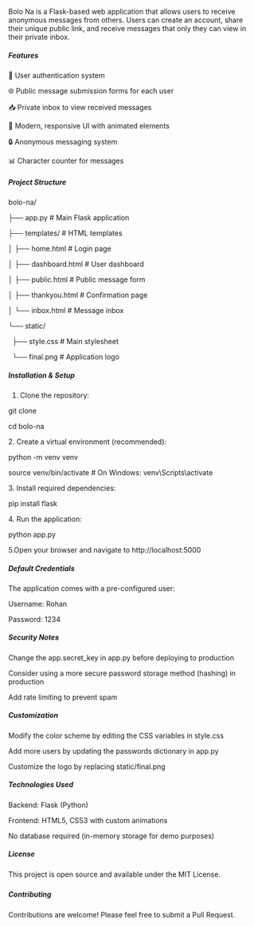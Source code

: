 Bolo Na is a Flask-based web application that allows users to receive anonymous messages from others. Users can create an account, share their unique public link, and receive messages that only they can view in their private inbox.



##### **Features**

🔐 User authentication system



🌐 Public message submission forms for each user



📥 Private inbox to view received messages



🎨 Modern, responsive UI with animated elements



🔒 Anonymous messaging system



📊 Character counter for messages



##### **Project Structure**

bolo-na/

├── app.py                 # Main Flask application

├── templates/             # HTML templates

│   ├── home.html         # Login page

│   ├── dashboard.html    # User dashboard

│   ├── public.html       # Public message form

│   ├── thankyou.html     # Confirmation page

│   └── inbox.html        # Message inbox

└── static/

&nbsp;   ├── style.css         # Main stylesheet

&nbsp;   └── final.png         # Application logo



##### **Installation \& Setup**

1. Clone the repository:

git clone <your-repository-url>

cd bolo-na



2\. Create a virtual environment (recommended):

python -m venv venv

source venv/bin/activate  # On Windows: venv\\Scripts\\activate



3\. Install required dependencies:

pip install flask



4\. Run the application:

python app.py



5.Open your browser and navigate to http://localhost:5000



##### **Default Credentials**

The application comes with a pre-configured user:



Username: Rohan



Password: 1234



##### **Security Notes**

Change the app.secret\_key in app.py before deploying to production



Consider using a more secure password storage method (hashing) in production



Add rate limiting to prevent spam



##### **Customization**

Modify the color scheme by editing the CSS variables in style.css



Add more users by updating the passwords dictionary in app.py



Customize the logo by replacing static/final.png



##### **Technologies Used**

Backend: Flask (Python)



Frontend: HTML5, CSS3 with custom animations



No database required (in-memory storage for demo purposes)



##### **License**

This project is open source and available under the MIT License.

##### 

##### **Contributing**

Contributions are welcome! Please feel free to submit a Pull Request.

